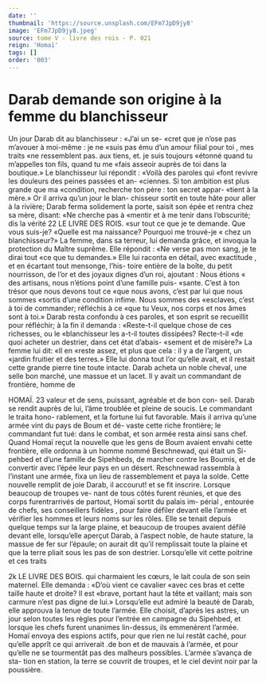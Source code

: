 ```yaml
---
date: ''
thumbnail: 'https://source.unsplash.com/EFm7JpD9jy8'
image: 'EFm7JpD9jy8.jpeg'
source: tome V - livre des rois - P. 021
reign: 'Homaï'
tags: []
order: '003'
---
```


# Darab demande son origine à la femme du blanchisseur

Un jour Darab dit au blanchisseur : «J’ai un se- «cret que je n’ose pas m’avouer à moi-même : je ne
«suis pas ému d’un amour filial pour toi , mes traits
«ne ressemblent pas. aux tiens, et. je suis toujours «étonné quand tu m’appelles ton fils, quand tu me
«fais asseoir auprès de toi dans la boutique.» Le blanchisseur lui répondit : «Voilà des paroles qui «font revivre les douleurs des peines passées et an- «ciennes. Si ton ambition est plus grande que ma «condition, recherche ton père : ton secret appar- «tient à la mère.» Or il arriva qu’un jour le blan- chisseur sortit en toute hâte pour aller à la rivière; Darab ferma solidement la porte, saisit son épée et
rentra chez sa mère, disant: «Ne cherche pas à «mentir et à me tenir dans l’obscurité; dis la vérité
22 LE LIVRE DES ROIS.
«sur tout ce que je te demande. Que vous suis-je?
«Quelle est ma naissance? Pourquoi me trouvé-je « chez un blanchisseur?»
La femme, dans sa terreur, lui demanda grâce, et invoqua la protection du Maître suprême. Elle répondit : «Ne verse pas mon sang, je te dirai tout «ce que tu demandes.» Elle lui raconta en détail, avec exactitude , et en écartant tout mensonge, l’his- toire entière de la boîte, du petit nourrisson, de l’or
et des joyaux dignes d’un roi, ajoutant : Nous étions
« des artisans, nous n’étions point d’une famille puis-
«sante. C’est à ton trésor que nous devons tout ce
«que nous avons, c’est par lui que nous sommes «sortis d’une condition infime. Nous sommes des «esclaves, c’est à toi de commander; réfléchis à ce
«que tu Veux, nos corps et nos âmes sont à toi.»
Darab resta confondu à ces paroles, et son esprit se recueillit pour réfléchir; à la fin il demanda : «Reste-t-il quelque chose de ces richesses, ou le «blanchisseur les a-t-il toutes dissipées? Recte-t-il «de quoi acheter un destrier, dans cet état d’abais- «sement et de misère?» La femme lui dit: «Il en «reste assez, et plus que cela : il y a de l’argent, un «jardin fruitier et des terres.» Elle lui donna tout l’or qu’elle avait, et il restait cette grande pierre tine
toute intacte. Darab acheta un noble cheval, une selle bon marché, une massue et un lacet.
Il y avait un commandant de frontière, homme de

HOMAÏ. 23 valeur et de sens, puissant, agréable et de bon con-
seil. Darab se rendit auprès de lui, l’âme troublée
et pleine de soucis. Le commandant le traita hono- rablement, et la fortune lui fut favorable. Mais il arriva qu’une armée vint du pays de Boum et dé-
vaste cette riche frontière; le commandant fut tué: dans le combat, et son armée resta ainsi sans chef. Quand Homaï reçut la nouvelle que les gens de Boum avaient envahi cette frontière, elle ordonna à un homme nommé Beschnewad, qui était un Si- pehbed et d’une famille de Sipehbeds, de marcher contre les Boumis, et de convertir avec l’épée leur
pays en un désert. Reschnewad rassembla à l’instant
une armée, fixa un lieu de rassemblement et paya
la solde.
Cette nouvelle remplit de joie Darab, il accourut! et se fit inscrire. Lorsque beaucoup de troupes ve- nant de tous côtés furent réunies, et que des corps furentrarrivés de partout, Homaï sortit du palais im- périal , entourée de chefs, ses conseillers fidèles , pour
faire défiler devant elle l’armée et vérifier les hommes
et leurs noms sur les rôles. Elle se tenait depuis quelque temps sur la large plaine, et beaucoup de troupes avaient défilé devant elle, lorsqu’elle aperçut
Darab, à l’aspect noble, de haute stature, la massue
de fer sur l’épaule; on aurait dit qu’il remplissait
toute la plaine et que la terre pliait sous les pas de son destrier. Lorsqu’elle vit cette poitrine et ces traits

2k LE LIVRE DES BOIS.
qui charmaient les cœurs, le lait coula de son sein maternel. Elle demanda : «D’où vient ce cavalier «avec ces bras et cette taille haute et droite? Il est «brave, portant haut la tête et vaillant; mais son carmure n’est pas digne de lui.» Lorsqu’elle eut
admiré la beauté de Darab, elle approuva la tenue
de toute l’armée. Elle choisit, d’après les astres, un
jour selon toutes les règles pour l’entrée en campagne
du Sipehbed, et lorsque les chefs furent unanimes lin-dessus, ils emmenèrent l’armée. Homaï envoya des
espions actifs, pour que rien ne lui restât caché, pour qu’elle apprît ce qui arriverait .de bon et de mauvais à l’armée, et pour qu’elle ne se tourmentât
pas des malheurs possibles. L’armée s’avança de sta-
tion en station, la terre se couvrit de troupes, et le ciel devint noir par la poussière.
